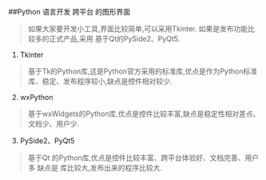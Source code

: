 
##Python 语言开发 跨平台 的图形界面
> 如果大家要开发小工具,界面比较简单,可以采用Tkinter. 如果是发布功能比较多的正式产品,采用 基于Qt的PySide2、PyQt5. 

1. Tkinter
> 基于Tk的Python库,这是Python官方采用的标准库,优点是作为Python标准库、稳定、发布程序较小,缺点是控件相对较少. 

2. wxPython
> 基于wxWidgets的Python库,优点是控件比较丰富,缺点是稳定性相对差点、文档少、用户少. 

3. PySide2、PyQt5

> 基于Qt 的Python库,优点是控件比较丰富、跨平台体验好、文档完善、用户多
> 缺点是 库比较大,发布出来的程序比较大. 
